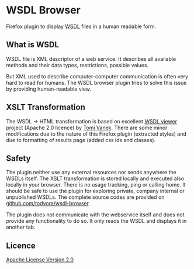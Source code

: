 # WSDL Browser
Firefox plugin to display [WSDL](https://en.wikipedia.org/wiki/Web_Services_Description_Language) files in a human readable form.

## What is WSDL
WSDL file is XML descriptor of a web service. It describes all available methods and their
data types, restrictions, possible values.

But XML used to describe computer-computer communication is often very hard to read for humans.
The WSDL browser plugin tries to solve this issue by providing human-readable view.

## XSLT Transformation
The WSDL -> HTML transformation is based on excellent [WSDL viewer](http://tomi.vanek.sk/index.php?page=wsdl-viewer)
project (Apache 2.0 licence) by [Tomi Vanek](https://twitter.com/tomivanek1). There are some
minor modifications due to the nature of this Firefox plugin (extracted styles) and due
to formatting of results page (added css ids and classes).

## Safety
The plugin neither use any external resources nor sends anywhere the WSDLs itself. The XSLT transformation is stored locally and
executed also locally in your browser. There is no usage tracking, ping or calling home. It should be safe to use the plugin for exploring
private, company internal or unpublished WSDLs. The complete source codes are provided on [github.com/todvora/wsdl-browser](https://github.com/todvora/wsdl-browser).

The plugin does not communicate with the webservice itself and does not provide any functionality to do so.
It only reads the WSDL and displays it in another tab. 

## Licence
[Apache License Version 2.0](https://www.apache.org/licenses/LICENSE-2.0.txt)

